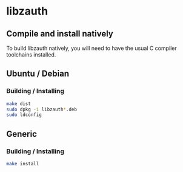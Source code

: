 # libzauth

## Compile and install natively

To build libzauth natively, you will need to have the usual C compiler toolchains installed.

## Ubuntu / Debian

### Building / Installing

```bash
make dist
sudo dpkg -i libzauth*.deb
sudo ldconfig
```

## Generic

### Building / Installing

```bash
make install
```
